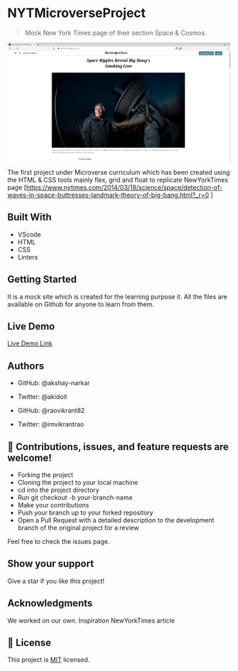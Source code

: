 # NYTMicroverseProject

> Mock New York Times page of their section Space & Cosmos.

![Screenshot](/images/NewNYTMicroverseScreenshot.png?raw=true)

The first project under Microverse curriculum which has been created using the HTML & CSS tools mainly flex, grid and float to replicate NewYorkTimes page [https://www.nytimes.com/2014/03/18/science/space/detection-of-waves-in-space-buttresses-landmark-theory-of-big-bang.html?_r=0 ]

## Built With
- VScode
- HTML
- CSS
- Linters

## Getting Started
It is a mock site which is created for the learning purpose it. All the files are available on Github for anyone to learn from them.

## Live Demo
[Live Demo Link](https://rawcdn.githack.com/akshay-narkar/nyt-clone/661e00ffdf9d9e51eba14adab2096aca5bbd1b47/index.html)

## Authors
- GitHub: @akshay-narkar
- Twitter: @akidoit

- GitHub: @raovikrant82
- Twitter: @imvikrantrao

## 🤝 Contributions, issues, and feature requests are welcome!

- Forking the project
- Cloning the project to your local machine
- cd into the project directory
- Run git checkout -b your-branch-name
- Make your contributions
- Push your branch up to your forked repository
- Open a Pull Request with a detailed description to the development branch of the original project for a review

Feel free to check the issues page.

## Show your support
Give a star if you like this project!

## Acknowledgments
We worked on our own.
Inspiration NewYorkTimes article

## 📝 License
This project is [MIT](https://opensource.org/licenses/MIT) licensed.
